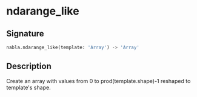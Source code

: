 # ndarange_like

## Signature

```python
nabla.ndarange_like(template: 'Array') -> 'Array'
```

## Description

Create an array with values from 0 to prod(template.shape)-1 reshaped to template's shape.

